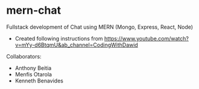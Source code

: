 # mern-chat
Fullstack development of Chat using MERN (Mongo, Express, React, Node)


* Created following instructions from https://www.youtube.com/watch?v=mYy-d6BtqmU&ab_channel=CodingWithDawid

Collaborators:

- Anthony Beitia
- Menfis Otarola
- Kenneth Benavides